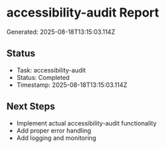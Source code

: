 # accessibility-audit Report

Generated: 2025-08-18T13:15:03.114Z

## Status
- Task: accessibility-audit
- Status: Completed
- Timestamp: 2025-08-18T13:15:03.114Z

## Next Steps
- Implement actual accessibility-audit functionality
- Add proper error handling
- Add logging and monitoring
